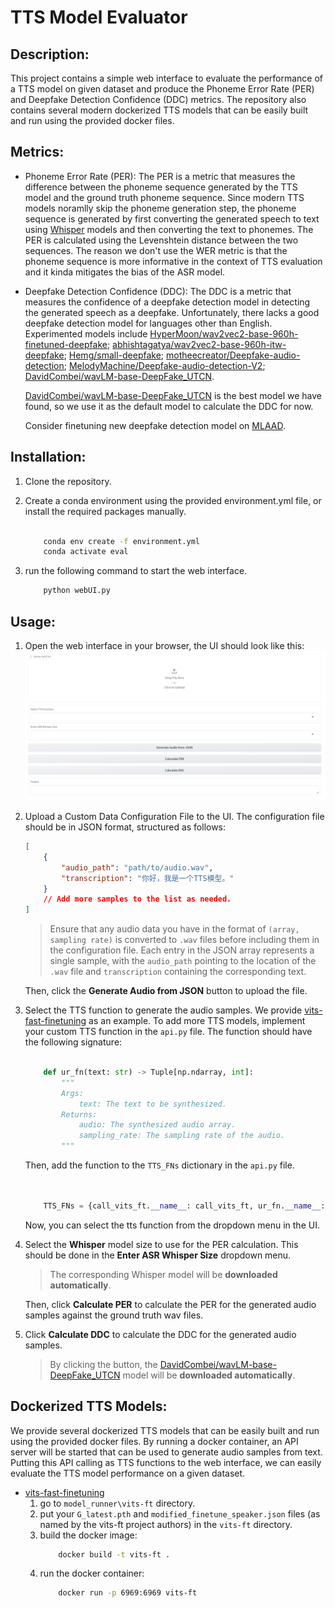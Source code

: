 # TTS Model Evaluator

## Description:
This project contains a simple web interface to evaluate the performance of a TTS model on given dataset and produce the Phoneme Error Rate (PER) and Deepfake Detection Confidence (DDC) metrics.
The repository also contains several modern dockerized TTS models that can be easily built and run using the provided docker files.
## Metrics:
 - Phoneme Error Rate (PER): The PER is a metric that measures the difference between the phoneme sequence generated by the TTS model and the ground truth phoneme sequence. Since modern TTS models noramlly skip the phoneme generation step, the phoneme sequence is generated by first converting the generated speech to text using [Whisper](https://github.com/openai/whisper/tree/main) models and then converting the text to phonemes. The PER is calculated using the Levenshtein distance between the two sequences. The reason we don't use the WER metric is that the phoneme sequence is more informative in the context of TTS evaluation and it kinda mitigates the bias of the ASR model.
-  Deepfake Detection Confidence (DDC): The DDC is a metric that measures the confidence of a deepfake detection model in detecting the generated speech as a deepfake. Unfortunately, there lacks a good deepfake detection model for languages other than English. Experimented models include [HyperMoon/wav2vec2-base-960h-finetuned-deepfake](https://huggingface.co/HyperMoon/wav2vec2-base-960h-finetuned-deepfake); [abhishtagatya/wav2vec2-base-960h-itw-deepfake](https://huggingface.co/abhishtagatya/wav2vec2-base-960h-itw-deepfake); [Hemg/small-deepfake](https://huggingface.co/Hemg/small-deepfake); [motheecreator/Deepfake-audio-detection](https://huggingface.co/motheecreator/Deepfake-audio-detection); [MelodyMachine/Deepfake-audio-detection-V2](https://huggingface.co/MelodyMachine/Deepfake-audio-detection-V2); [DavidCombei/wavLM-base-DeepFake_UTCN](https://huggingface.co/DavidCombei/wavLM-base-DeepFake_UTCN).  
    
    [DavidCombei/wavLM-base-DeepFake_UTCN](https://huggingface.co/DavidCombei/wavLM-base-DeepFake_UTCN) is the best model we have found, so we use it as the default model to calculate the DDC for now.

    Consider finetuning new deepfake detection model on [MLAAD](https://deepfake-total.com/mlaad).

## Installation:
1. Clone the repository.
2. Create a conda environment using the provided environment.yml file, or install the required packages manually.
   
    ```bash 

        conda env create -f environment.yml
        conda activate eval
    ```

3. run the following command to start the web interface.
    ```bash
        python webUI.py
    ```

## Usage:
1. Open the web interface in your browser, the UI should look like this:
    ![UI](./assets/UI.png)
2. Upload a Custom Data Configuration File to the UI.
    The configuration file should be in JSON format, structured as follows:

    ```json
    [
        {
            "audio_path": "path/to/audio.wav",
            "transcription": "你好，我是一个TTS模型。"
        }
        // Add more samples to the list as needed.
    ]
    ```

    > Ensure that any audio data you have in the format of `(array, sampling rate)` is converted to `.wav` files before including them in the configuration file.
    > Each entry in the JSON array represents a single sample, with the `audio_path` pointing to the location of the `.wav` file and `transcription` containing the corresponding text.
    
    Then, click the **Generate Audio from JSON** button to upload the file.

3. Select the TTS function to generate the audio samples.
    We provide [vits-fast-finetuning](https://github.com/Plachtaa/VITS-fast-fine-tuning/tree/main) as an example. 
    To add more TTS models, implement your custom TTS function in the `api.py` file. The function should have the following signature:
    
    ```python

        def ur_fn(text: str) -> Tuple[np.ndarray, int]:
            """
            Args:
                text: The text to be synthesized.
            Returns:
                audio: The synthesized audio array.
                sampling_rate: The sampling rate of the audio.
            """

    ```
    Then, add the function to the `TTS_FNs` dictionary in the `api.py` file.

    ```python

        
        TTS_FNs = {call_vits_ft.__name__: call_vits_ft, ur_fn.__name__: ur_fn}

    ```

    Now, you can select the tts function from the dropdown menu in the UI.

4. Select the **Whisper** model size to use for the PER calculation. This should be done in the **Enter ASR Whisper Size** dropdown menu.
    > The corresponding Whisper model will be **downloaded automatically**.

    Then, click **Calculate PER** to calculate the PER for the generated audio samples against the ground truth wav files.

5. Click **Calculate DDC** to calculate the DDC for the generated audio samples.
    > By clicking the button, the [DavidCombei/wavLM-base-DeepFake_UTCN](https://huggingface.co/DavidCombei/wavLM-base-DeepFake_UTCN) model will be **downloaded automatically**.


## Dockerized TTS Models:
We provide several dockerized TTS models that can be easily built and run using the provided docker files.
By running a docker container, an API server will be started that can be used to generate audio samples from text.
Putting this API calling as TTS functions to the web interface, we can easily evaluate the TTS model performance on a given dataset.
 -  [vits-fast-finetuning](https://github.com/Plachtaa/VITS-fast-fine-tuning/tree/main) 
    1. go to `model_runner\vits-ft` directory.
    2. put your `G_latest.pth` and `modified_finetune_speaker.json` files (as named by the vits-ft project authors) in the `vits-ft` directory.
    3. build the docker image:
        ```bash
            docker build -t vits-ft .
        ```
    4. run the docker container:
        ```bash
            docker run -p 6969:6969 vits-ft 
        ```